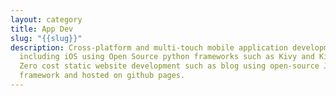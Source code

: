 ```yaml
---
layout: category
title: App Dev
slug: "{{slug}}"
description: Cross-platform and multi-touch mobile application development
  including iOS using Open Source python frameworks such as Kivy and KivyMD.
  Zero cost static website development such as blog using open-source Jekyll
  framework and hosted on github pages.
---
```


